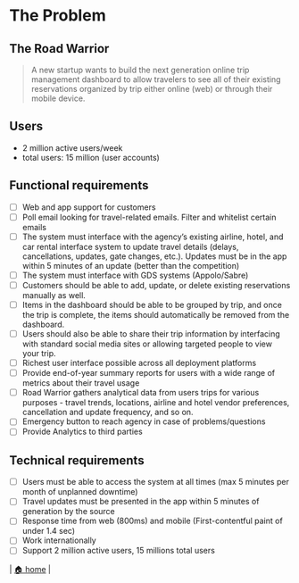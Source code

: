 # The Problem


## The Road Warrior

>A new startup wants to build the next generation online trip management
>dashboard to allow travelers to see all of their existing reservations organized by trip either online (web) or through their mobile device.
  
## Users

- 2 million active users/week
- total users: 15 million (user accounts)

## Functional requirements
- [ ]  Web and app support for customers
- [ ]  Poll email looking for travel-related emails. Filter and whitelist certain emails
- [ ]  The system must interface with the agency’s
existing airline, hotel, and car rental interface system to update travel details (delays, cancellations, updates, gate changes, etc.). Updates must be in the app within 5 minutes of an update (better than the competition)
- [ ]  The system must interface with GDS systems (Appolo/Sabre)
- [ ]  Customers should be able to add, update, or delete existing reservations manually as well.
- [ ]  Items in the dashboard should be able to be grouped by trip, and once the trip is complete, the items should automatically be removed from the dashboard.
- [ ]  Users should also be able to share their trip information by interfacing with standard social media sites or allowing targeted people to view your trip.
- [ ]  Richest user interface possible across all deployment platforms
- [ ]  Provide end-of-year summary reports for users with a wide range of metrics about their travel usage
- [ ]  Road Warrior gathers analytical data from users trips for various purposes - travel trends, locations, airline and hotel vendor preferences, cancellation and update frequency, and so on.
- [ ]  Emergency button to reach agency in case of problems/questions
- [ ]  Provide Analytics to third parties

## Technical requirements

- [ ]  Users must be able to access the system at all times (max 5 minutes per month of unplanned downtime)
- [ ]  Travel updates must be presented in the app within 5 minutes of generation by the source
- [ ]  Response time from web (800ms) and mobile (First-contentful paint of under 1.4 sec)
- [ ]  Work internationally
- [ ]  Support 2 million active users, 15 millions total users

| [🏠 home](../../README.md#architecture-modeling-c4) |
